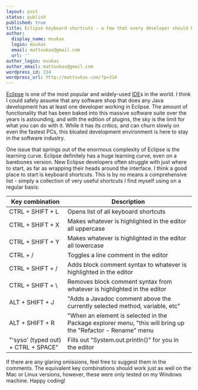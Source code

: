 ```yaml
---
layout: post
status: publish
published: true
title: Eclipse keyboard shortcuts - a few that every developer should know
author:
  display_name: mvukas
  login: mvukas
  email: mattvukas@gmail.com
  url: ''
author_login: mvukas
author_email: mattvukas@gmail.com
wordpress_id: 314
wordpress_url: http://mattvukas.com/?p=314
---
```

<a href="http://en.wikipedia.org/wiki/Eclipse_(software)">Eclipse</a> is one of the most popular and widely-used <a href="http://en.wikipedia.org/wiki/Integrated_development_environment">IDE</a>s in the world. I think I could safely assume that any software shop that does any Java development has at least one developer working in Eclipse. The amount of functionality that has been baked into this massive software suite over the years is astounding, and with the edition of plugins, the sky is the limit for what you can do with it. While it has its critics, and can churn slowly on even the fastest PCs, this bloated development environment is here to stay in the software industry.

One issue that springs out of the enormous complexity of Eclipse is the learning curve. Eclipse definitely has a huge learning curve, even on a barebones version. New Eclipse developers often struggle with just where to start, as far as wrapping their heads around the interface. I think a good place to start is keyboard shortcuts. This is by no means a comprehensive list - simply a collection of very useful shortcuts I find myself using on a regular basis:

Key combination | Description
--------------- | -----------
CTRL + SHIFT + L | Opens list of all keyboard shortcuts
CTRL + SHIFT + X | Makes whatever is highlighted in the editor all uppercase
CTRL + SHIFT + Y | Makes whatever is highlighted in the editor all lowercase
CTRL + / | Toggles a line comment in the editor
CTRL + SHIFT + /  |  Adds block comment syntax to whatever is highlighted in the editor
CTRL + SHIFT + \  |  Removes block comment syntax from whatever is highlighted in the editor
ALT + SHIFT + J | "Adds a Javadoc comment above the currently selected method, variable, etc"
ALT + SHIFT + R | "When an element is selected in the Package explorer menu, "this will bring up the "Refactor - Rename" menu
"'syso' (typed out) + CTRL + SPACE" | Fills out "System.out.println()" for you in the editor

If there are any glaring omissions, feel free to suggest them in the comments. The equivalent key combinations should work just as well on the Mac or Linux versions, however, these were only tested on my Windows machine. Happy coding!

